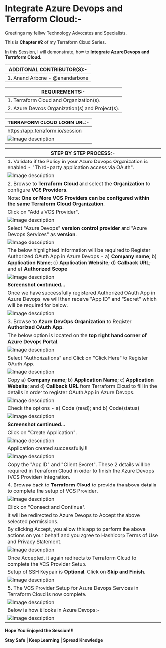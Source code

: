 # Integrate Azure Devops and Terraform Cloud:-

Greetings my fellow Technology Advocates and Specialists.

This is __Chapter #2__ of my Terraform Cloud Series.

In this Session, I will demonstrate, how to __Integrate Azure Devops and Terraform Cloud.__

| __ADDITONAL CONTRIBUTOR(S):-__ |
| --------- |
| 1. Anand Arbone - @anandarbone |

| __REQUIREMENTS:-__ |
| --------- |
| 1. Terraform Cloud and Organization(s). |
| 2. Azure Devops Organization(s) and Project(s). |

| __TERRAFORM CLOUD LOGIN URL:-__ |
| --------- |
| https://app.terraform.io/session |
| ![Image description](https://dev-to-uploads.s3.amazonaws.com/uploads/articles/o1vufneqh9w1njda55r8.jpg) |

| __STEP BY STEP PROCESS:-__ |
| --------- |
| 1. Validate if the Policy in your Azure Devops Organization is enabled - "Third-party application access via OAuth". |
| ![Image description](https://dev-to-uploads.s3.amazonaws.com/uploads/articles/l4bmx7dutay7jlbyo7kf.jpg) |
| 2. Browse to __Terraform Cloud__ and select the __Organization__ to configure __VCS Providers__. |
| Note: __One or More VCS Providers can be configured within the same Terraform Cloud Organization__. |
| Click on "Add a VCS Provider". |
| ![Image description](https://dev-to-uploads.s3.amazonaws.com/uploads/articles/mqf8l52o9hd5u234kn5c.jpg) |
| Select "Azure Devops" __version control provider__ and "Azure Devops Services" as __version__.  |
| ![Image description](https://dev-to-uploads.s3.amazonaws.com/uploads/articles/5a25opxkxce3eppnzk8q.jpg) |
| The below highlighted information will be required to Register Authorized OAuth App in Azure Devops - a) __Company name__; b) __Application Name__; c) __Application Website__; d) __Callback URL__; and e) __Authorized Scope__ |
| ![Image description](https://dev-to-uploads.s3.amazonaws.com/uploads/articles/p1ql73c5ufc7dspbr5qu.jpg) |
| __Screenshot continued...__ |
| Once we have successfully registered Authorized OAuth App in Azure Devops, we will then receive "App ID" and "Secret" which will be required for below. |
| ![Image description](https://dev-to-uploads.s3.amazonaws.com/uploads/articles/7fglb5po3hhxbp5vuqcp.jpg) |
| 3. Browse to __Azure DevOps Organization__ to Register __Authorized OAuth App__.  |
| The below option is located on the __top right hand corner of Azure Devops Portal__. |
| ![Image description](https://dev-to-uploads.s3.amazonaws.com/uploads/articles/b73mx4aq3n9wgnsu6gm9.jpg) | 
| Select "Authorizations" and Click on "Click Here" to Register OAuth App. |
| ![Image description](https://dev-to-uploads.s3.amazonaws.com/uploads/articles/rscer1aesy5zw0kdxaev.jpg) |
| Copy a) __Company name__; b) __Application Name__; c) __Application Website__; and d) __Callback URL__ from Terraform Cloud to fill in the details in order to register OAuth App in Azure Devops. |
| ![Image description](https://dev-to-uploads.s3.amazonaws.com/uploads/articles/my1xqyx796jal0m1l8pa.jpg) |
| Check the options - a) Code (read); and b) Code(status) |
| ![Image description](https://dev-to-uploads.s3.amazonaws.com/uploads/articles/8w1vzpunnqp1c93t62y4.jpg) |
| __Screenshot continued...__ |
| Click on "Create Application". |
| ![Image description](https://dev-to-uploads.s3.amazonaws.com/uploads/articles/17ww2sjm2nrwdczl2kr6.jpg) |
| Application created successfully!!! |
| ![Image description](https://dev-to-uploads.s3.amazonaws.com/uploads/articles/w3saqqhmcx1vh1xsyook.jpg) |
| Copy the "App ID" and "Client Secret". These 2 details will be required in Terraform Cloud in order to finish the Azure Devops (VCS Provider) Integration. | 
| 4. Browse back to __Terraform Cloud__ to provide the above details to complete the setup of VCS Provider. |
| ![Image description](https://dev-to-uploads.s3.amazonaws.com/uploads/articles/qefsls30ner3tgzk10bk.jpg) | 
| Click on "Connect and Continue". |
| It will be redirected to Azure Devops to Accept the above selected permissions. |
| By clicking Accept, you allow this app to perform the above actions on your behalf and you agree to Hashicorp Terms of Use and Privacy Statement. |
| ![Image description](https://dev-to-uploads.s3.amazonaws.com/uploads/articles/igi5soqqhofnicjuxy6l.jpg) |
| Once Accepted, it again redirects to Terraform Cloud to complete the VCS Provider Setup. |
| Setup of SSH Keypair is __Optional__. Click on __Skip and Finish.__ |
| ![Image description](https://dev-to-uploads.s3.amazonaws.com/uploads/articles/ivfm2x5fs71c8hoe8srn.jpg) |
| 5. The VCS Provider Setup for Azure Devops Services in Terraform Cloud is now complete. |
| ![Image description](https://dev-to-uploads.s3.amazonaws.com/uploads/articles/5mydik1urttaesk2ggdd.jpg) | 
| Below is how it looks in Azure Devops:- | 
| ![Image description](https://dev-to-uploads.s3.amazonaws.com/uploads/articles/hv51uuunge8yvgbr3c0q.jpg) |

__Hope You Enjoyed the Session!!!__

__Stay Safe | Keep Learning | Spread Knowledge__
